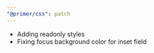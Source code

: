 ```yaml
---
"@primer/css": patch
---
```


- Adding readonly styles
- Fixing focus background color for inset field 
